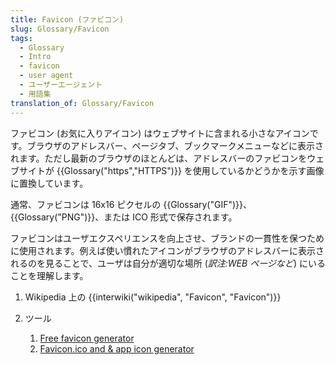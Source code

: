```yaml
---
title: Favicon (ファビコン)
slug: Glossary/Favicon
tags:
  - Glossary
  - Intro
  - favicon
  - user agent
  - ユーザーエージェント
  - 用語集
translation_of: Glossary/Favicon
---
```

ファビコン (お気に入りアイコン) はウェブサイトに含まれる小さなアイコンです。ブラウザのアドレスバー、ページタブ、ブックマークメニューなどに表示されます。ただし最新のブラウザのほとんどは、アドレスバーのファビコンをウェブサイトが {{Glossary("https","HTTPS")}} を使用しているかどうかを示す画像に置換しています。

通常、ファビコンは 16x16 ピクセルの {{Glossary("GIF")}}、 {{Glossary("PNG")}}、または ICO 形式で保存されます。

ファビコンはユーザエクスペリエンスを向上させ、ブランドの一貫性を保つために使用されます。例えば使い慣れたアイコンがブラウザのアドレスバーに表示されるのを見ることで、ユーザは自分が適切な場所 (_訳注:WEB ページなど_) にいることを理解します。

1.  Wikipedia 上の {{interwiki("wikipedia", "Favicon", "Favicon")}}
2.  ツール

    1.  [Free favicon generator](https://favicon.io/)
    2.  [Favicon.ico and & app icon generator](https://www.favicon-generator.org/)
